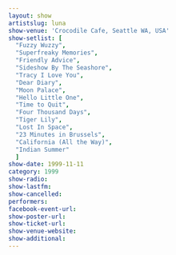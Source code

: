 ```yaml
---
layout: show
artistslug: luna
show-venue: 'Crocodile Cafe, Seattle WA, USA'
show-setlist: [
  "Fuzzy Wuzzy",
  "Superfreaky Memories",
  "Friendly Advice",
  "Sideshow By The Seashore",
  "Tracy I Love You",
  "Dear Diary",
  "Moon Palace",
  "Hello Little One",
  "Time to Quit",
  "Four Thousand Days",
  "Tiger Lily",
  "Lost In Space",
  "23 Minutes in Brussels",
  "California (All the Way)",
  "Indian Summer"
  ]
show-date: 1999-11-11
category: 1999
show-radio: 
show-lastfm: 
show-cancelled: 
performers: 
facebook-event-url: 
show-poster-url: 
show-ticket-url: 
show-venue-website: 
show-additional: 
---
```


